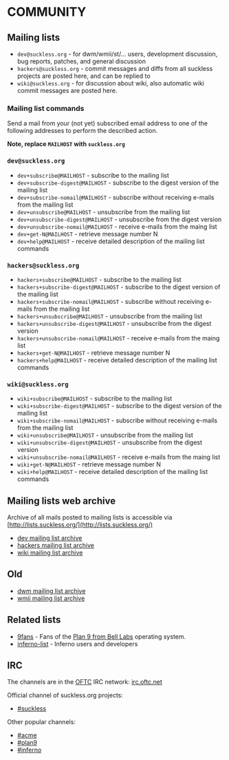 COMMUNITY
=========

Mailing lists
-------------

* `dev@suckless.org` - for dwm/wmii/st/... users, development discussion, bug reports, patches, and general discussion
* `hackers@suckless.org` - commit messages and diffs from all suckless projects are posted here, and can be replied to
* `wiki@suckless.org` - for discussion about wiki, also automatic wiki commit messages are posted here.

### Mailing list commands

Send a mail from your (not yet) subscribed email address to one of the
following addresses to perform the described action.

**Note, replace `MAILHOST` with `suckless.org`**

### `dev@suckless.org`

* `dev+subscribe@MAILHOST` - subscribe to the mailing list
* `dev+subscribe-digest@MAILHOST` - subscribe to the digest version of the mailing list
* `dev+subscribe-nomail@MAILHOST` - subscribe without receiving e-mails from the mailing list
* `dev+unsubscribe@MAILHOST` - unsubscribe from the mailing list
* `dev+unsubscribe-digest@MAILHOST` - unsubscribe from the digest version
* `dev+unsubscribe-nomail@MAILHOST` - receive e-mails from the maing list
* `dev+get-N@MAILHOST` - retrieve message number N
* `dev+help@MAILHOST` - receive detailed description of the mailing list commands

### `hackers@suckless.org`

* `hackers+subscribe@MAILHOST` - subscribe to the mailing list
* `hackers+subscribe-digest@MAILHOST` - subscribe to the digest version of the mailing list
* `hackers+subscribe-nomail@MAILHOST` - subscribe without receiving e-mails from the mailing list
* `hackers+unsubscribe@MAILHOST` - unsubscribe from the mailing list
* `hackers+unsubscribe-digest@MAILHOST` - unsubscribe from the digest version
* `hackers+unsubscribe-nomail@MAILHOST` - receive e-mails from the maing list
* `hackers+get-N@MAILHOST` - retrieve message number N
* `hackers+help@MAILHOST` - receive detailed description of the mailing list commands

### `wiki@suckless.org`

* `wiki+subscribe@MAILHOST` - subscribe to the mailing list
* `wiki+subscribe-digest@MAILHOST` - subscribe to the digest version of the mailing list
* `wiki+subscribe-nomail@MAILHOST` - subscribe without receiving e-mails from the mailing list
* `wiki+unsubscribe@MAILHOST` - unsubscribe from the mailing list
* `wiki+unsubscribe-digest@MAILHOST` - unsubscribe from the digest version
* `wiki+unsubscribe-nomail@MAILHOST` - receive e-mails from the maing list
* `wiki+get-N@MAILHOST` - retrieve message number N
* `wiki+help@MAILHOST` - receive detailed description of the mailing list commands


Mailing lists web archive
-------------------------

Archive of all mails posted to mailing lists is accessible via [http://lists.suckless.org/](http://lists.suckless.org/)

* [dev mailing list archive][devarchive]
* [hackers mailing list archive][hackersarchive]
* [wiki mailing list archive][wikiarchive]

Old
---
* [dwm mailing list archive][dwmarchive]
* [wmii mailing list archive][wmiiarchive]

Related lists
-------------

* [9fans](http://plan9.bell-labs.com/wiki/plan9/mailing_lists/#9fans) - Fans of the [Plan 9 from Bell Labs](http://9fans.net) operating system.
* [inferno-list](http://plan9.bell-labs.com/wiki/plan9/mailing_lists/#INFERNO-LIST) - Inferno users and developers

IRC
---

The channels are in the [OFTC](http://www.oftc.net) IRC network: [irc.oftc.net](irc://irc.oftc.net/)

Official channel of suckless.org projects:

* [#suckless](irc://irc.oftc.net/#suckless)

Other popular channels:

* [#acme](irc://irc.oftc.net/#acme)
* [#plan9](irc://irc.freenode.net/#plan9)
* [#inferno](irc://irc.freenode.net/#inferno)

[devarchive]: http://lists.suckless.org/dev/
[dwmarchive]: http://lists.suckless.org/dwm/
[hackersarchive]: http://lists.suckless.org/hackers/
[wikiarchive]: http://lists.suckless.org/wiki/
[wmiiarchive]: http://lists.suckless.org/wmii/
